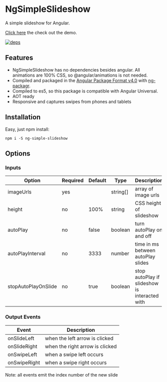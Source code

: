 # NgSimpleSlideshow

A simple slideshow for Angular.

[Click here](https://ng-simple-slideshow.firebaseapp.com) the check out the demo.

[![deps](https://david-dm.org/bichard/ng-simple-slideshow.svg)](https://david-dm.org/bichard/ng-simple-slideshow)

## Features

* NgSimpleSlideshow has no dependencies besides angular. All animations are 100% CSS, so @angular/animations is not needed.
* Compiled and packaged in the [Angular Package Format v4.0](https://docs.google.com/document/d/1CZC2rcpxffTDfRDs6p1cfbmKNLA6x5O-NtkJglDaBVs/preview) with [ng-packagr](https://github.com/dherges/ng-packagr).
* Compiled to es5, so this package is compatible with Angular Universal.
* AOT ready
* Responsive and captures swipes from phones and tablets

## Installation

  Easy, just npm install:

```shell
npm i -S ng-simple-slideshow
```

## Options

### Inputs

| Option              | Required | Default | Type     | Description                                   |
|---------------------|----------|---------|----------|-----------------------------------------------|
| imageUrls           | yes      |         | string[] | array of image urls                           |
| height              | no       | 100%    | string   | CSS height of slideshow                       |
| autoPlay            | no       | false   | boolean  | turn autoPlay on and off                      |
| autoPlayInterval    | no       | 3333    | number   | time in ms between autoPlay slides            |
| stopAutoPlayOnSlide | no       | true    | boolean  | stop autoPlay if slideshow is interacted with |

### Output Events

| Event        | Description                     |
|--------------|---------------------------------|
| onSlideLeft  | when the left arrow is clicked  |
| onSlideRight | when the right arrow is clicked |
| onSwipeLeft  | when a swipe left occurs        |
| onSwipeRight | when a swipe right occurs       |

Note: all events emit the index number of the new slide
